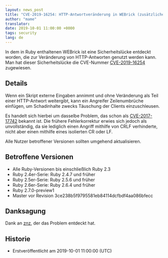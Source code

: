```yaml
---
layout: news_post
title: "CVE-2019-16254: HTTP-Antwortveränderung in WEBrick (zusätzliche Fehlerkorrektur)"
author: "mame"
translator:
date: 2019-10-01 11:00:00 +0000
tags: security
lang: de
---
```


In dem in Ruby enthaltenen WEBrick ist eine Sicherheitslücke entdeckt
worden, die zur Veränderung von HTTP-Antworten genutzt werden
kann. Man hat dieser Sicherheitslücke die CVE-Nummer
[CVE-2019-16254](https://cve.mitre.org/cgi-bin/cvename.cgi?name=CVE-2019-16254)
zugewiesen.

## Details

Wenn ein Skript externe Eingaben annimmt und ohne Veränderung als Teil
einer HTTP-Antwort weitergibt, kann ein Angreifer Zeilenumbrüche
einfügen, um Schadinhalte zwecks Täuschung der Clients einzuschleusen.

Es handelt sich hierbei um dasselbe Problem, das schon als
[CVE-2017-17742](https://www.ruby-lang.org/en/news/2018/03/28/http-response-splitting-in-webrick-cve-2017-17742/)
bekannt ist. Die frühere Fehlerkorrektur erwies sich jedoch als
unvollständig, da sie lediglich einen Angriff mithilfe von CRLF
verhinderte, nicht aber einen mithilfe eines isolierten CR oder LF.

Alle Nutzer betroffener Versionen sollten umgehend aktualisieren.

## Betroffene Versionen

* Alle Ruby-Versionen bis einschließlich Ruby 2.3
* Ruby 2.4er-Serie: Ruby 2.4.7 und früher
* Ruby 2.5er-Serie: Ruby 2.5.6 und früher
* Ruby 2.6er-Serie: Ruby 2.6.4 und früher
* Ruby 2.7.0-preview1
* Master vor Revision 3ce238b5f9795581eb84114dcfbdf4aa086bfecc

## Danksagung

Dank an [znz](https://hackerone.com/znz), der das Problem entdeckt hat.

## Historie

* Erstveröffentlicht am 2019-10-01 11:00:00 (UTC)
